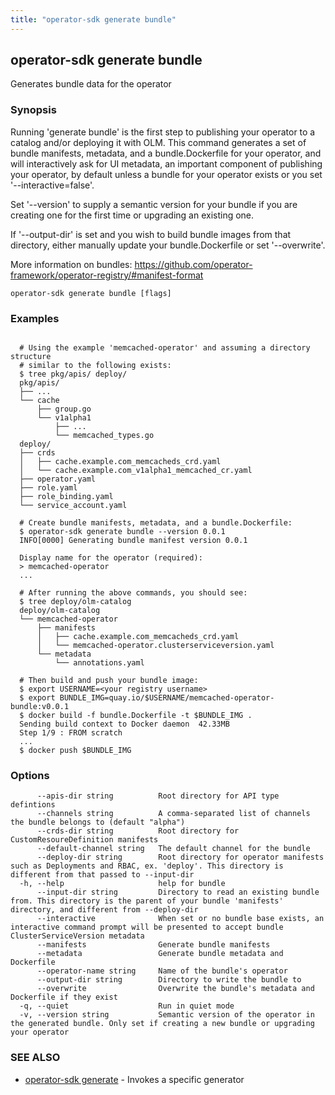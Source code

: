 ```yaml
---
title: "operator-sdk generate bundle"
---
```

## operator-sdk generate bundle

Generates bundle data for the operator

### Synopsis


  Running 'generate bundle' is the first step to publishing your operator to a catalog
  and/or deploying it with OLM. This command generates a set of bundle manifests,
  metadata, and a bundle.Dockerfile for your operator, and will interactively ask
  for UI metadata, an important component of publishing your operator, by default unless
  a bundle for your operator exists or you set '--interactive=false'.

  Set '--version' to supply a semantic version for your bundle if you are creating one
  for the first time or upgrading an existing one.

  If '--output-dir' is set and you wish to build bundle images from that directory,
  either manually update your bundle.Dockerfile or set '--overwrite'.

  More information on bundles:
  https://github.com/operator-framework/operator-registry/#manifest-format


```
operator-sdk generate bundle [flags]
```

### Examples

```

  # Using the example 'memcached-operator' and assuming a directory structure
  # similar to the following exists:
  $ tree pkg/apis/ deploy/
  pkg/apis/
  ├── ...
  └── cache
      ├── group.go
      └── v1alpha1
          ├── ...
          └── memcached_types.go
  deploy/
  ├── crds
  │   ├── cache.example.com_memcacheds_crd.yaml
  │   └── cache.example.com_v1alpha1_memcached_cr.yaml
  ├── operator.yaml
  ├── role.yaml
  ├── role_binding.yaml
  └── service_account.yaml

  # Create bundle manifests, metadata, and a bundle.Dockerfile:
  $ operator-sdk generate bundle --version 0.0.1
  INFO[0000] Generating bundle manifest version 0.0.1

  Display name for the operator (required):
  > memcached-operator
  ...

  # After running the above commands, you should see:
  $ tree deploy/olm-catalog
  deploy/olm-catalog
  └── memcached-operator
      ├── manifests
      │   ├── cache.example.com_memcacheds_crd.yaml
      │   └── memcached-operator.clusterserviceversion.yaml
      └── metadata
          └── annotations.yaml

  # Then build and push your bundle image:
  $ export USERNAME=<your registry username>
  $ export BUNDLE_IMG=quay.io/$USERNAME/memcached-operator-bundle:v0.0.1
  $ docker build -f bundle.Dockerfile -t $BUNDLE_IMG .
  Sending build context to Docker daemon  42.33MB
  Step 1/9 : FROM scratch
  ...
  $ docker push $BUNDLE_IMG

```

### Options

```
      --apis-dir string          Root directory for API type defintions
      --channels string          A comma-separated list of channels the bundle belongs to (default "alpha")
      --crds-dir string          Root directory for CustomResoureDefinition manifests
      --default-channel string   The default channel for the bundle
      --deploy-dir string        Root directory for operator manifests such as Deployments and RBAC, ex. 'deploy'. This directory is different from that passed to --input-dir
  -h, --help                     help for bundle
      --input-dir string         Directory to read an existing bundle from. This directory is the parent of your bundle 'manifests' directory, and different from --deploy-dir
      --interactive              When set or no bundle base exists, an interactive command prompt will be presented to accept bundle ClusterServiceVersion metadata
      --manifests                Generate bundle manifests
      --metadata                 Generate bundle metadata and Dockerfile
      --operator-name string     Name of the bundle's operator
      --output-dir string        Directory to write the bundle to
      --overwrite                Overwrite the bundle's metadata and Dockerfile if they exist
  -q, --quiet                    Run in quiet mode
  -v, --version string           Semantic version of the operator in the generated bundle. Only set if creating a new bundle or upgrading your operator
```

### SEE ALSO

* [operator-sdk generate](../operator-sdk_generate)	 - Invokes a specific generator


